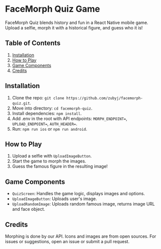 # FaceMorph Quiz Game

FaceMorph Quiz blends history and fun in a React Native mobile game. Upload a selfie, morph it with a historical figure, and guess who it is!

## Table of Contents

1. [Installation](#installation)
2. [How to Play](#how-to-play)
3. [Game Components](#game-components)
4. [Credits](#credits)

## Installation

1. Clone the repo: `git clone https://github.com/zubyj/facemorph-quiz.git`.
2. Move into directory: `cd facemorph-quiz`.
3. Install dependencies: `npm install`.
4. Add .env in the root with API endpoints: `MORPH_ENDPOINT=`, `UPLOAD_ENDPOINT=`, `AUTH_HEADER=`.
5. Run: `npm run ios` or `npm run android`.

## How to Play

1. Upload a selfie with `UploadImageButton`.
2. Start the game to morph the images.
3. Guess the famous figure in the resulting image!

## Game Components

- `QuizScreen`: Handles the game logic, displays images and options.
- `UploadImageButton`: Uploads user's image.
- `UploadRandomImage`: Uploads random famous image, returns image URL and face object.

## Credits

Morphing is done by our API. Icons and images are from open sources. For issues or suggestions, open an issue or submit a pull request.
